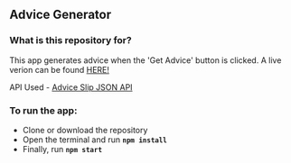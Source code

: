 ## Advice Generator 

### What is this repository for?
<p>This app generates advice when the 'Get Advice' button is clicked. A live verion can be found <a href="https://sleepy-brown-e6383a.netlify.com/">HERE!</a></p>

<p>API Used - <a href="https://api.adviceslip.com/">Advice Slip JSON API</a></p>

<h3>To run the app:</h3>
<ul>
  <li>Clone or download the repository</li>
  <li>Open the terminal and run <code><strong>npm install</strong></code></li>
  <li>Finally, run <code><strong>npm start</strong></code></li>
</ul>
